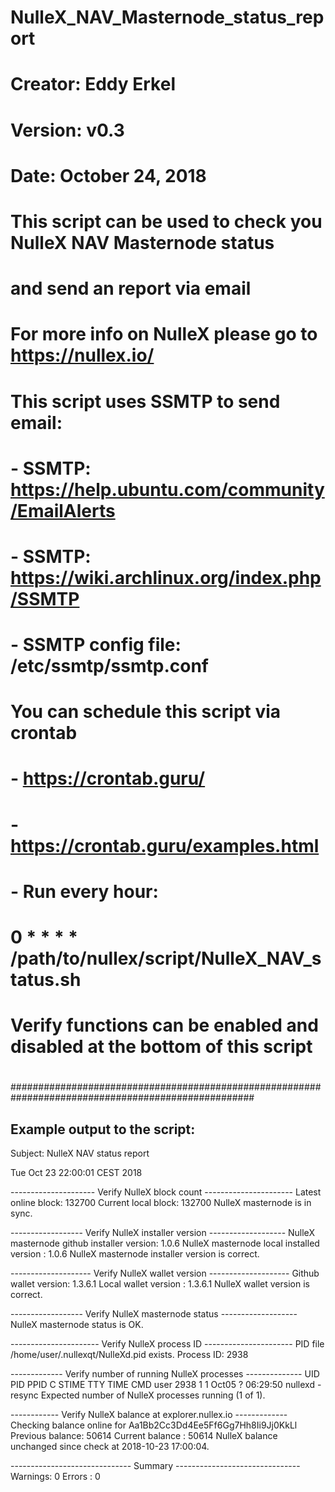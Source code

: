 # NulleX_NAV_Masternode_status_report
#
# Creator: Eddy Erkel
# Version: v0.3
# Date:    October 24, 2018
#
# This script can be used to check you NulleX NAV Masternode status
# and send an report via email
# 
# For more info on NulleX please go to https://nullex.io/
#
#
# This script uses SSMTP to send email:
# - SSMTP: https://help.ubuntu.com/community/EmailAlerts
# - SSMTP: https://wiki.archlinux.org/index.php/SSMTP
# - SSMTP config file: /etc/ssmtp/ssmtp.conf
#
# You can schedule this script via crontab
# - https://crontab.guru/
# - https://crontab.guru/examples.html
# - Run every hour:
#   0 * * * * /path/to/nullex/script/NulleX_NAV_status.sh
#
#
# Verify functions can be enabled and disabled at the bottom of this script
#
####################################################################################################

Example output to the script:
------------------------------

Subject: NulleX NAV status report

Tue Oct 23 22:00:01 CEST 2018

--------------------- Verify NulleX block count ----------------------
Latest online block: 132700
Current local block: 132700
NulleX masternode is in sync.

------------------ Verify NulleX installer version -------------------
NulleX masternode github installer version: 1.0.6
NulleX masternode local installed version : 1.0.6
NulleX masternode installer version is correct.

-------------------- Verify NulleX wallet version --------------------
Github wallet version: 1.3.6.1
Local wallet version : 1.3.6.1
NulleX wallet version is correct.

------------------ Verify NulleX masternode status -------------------
NulleX masternode status is OK.

---------------------- Verify NulleX process ID ----------------------
PID file /home/user/.nullexqt/NulleXd.pid exists.
Process ID: 2938

------------- Verify number of running NulleX processes --------------
UID        PID  PPID  C STIME TTY          TIME CMD
user      2938     1  1 Oct05 ?        06:29:50 nullexd -resync
Expected number of NulleX processes running (1 of 1).

------------ Verify NulleX balance at explorer.nullex.io -------------
Checking balance online for Aa1Bb2Cc3Dd4Ee5Ff6Gg7Hh8Ii9Jj0KkLl
Previous balance: 50614
Current balance : 50614
NulleX balance unchanged since check at 2018-10-23 17:00:04.

------------------------------ Summary -------------------------------
Warnings: 0
Errors  : 0
